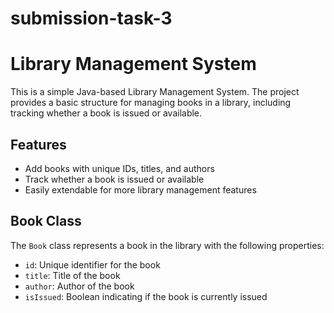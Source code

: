 # submission-task-3
# Library Management System

This is a simple Java-based Library Management System. The project provides a basic structure for managing books in a library, including tracking whether a book is issued or available.

## Features
- Add books with unique IDs, titles, and authors
- Track whether a book is issued or available
- Easily extendable for more library management features

## Book Class
The `Book` class represents a book in the library with the following properties:
- `id`: Unique identifier for the book
- `title`: Title of the book
- `author`: Author of the book
- `isIssued`: Boolean indicating if the book is currently issued
